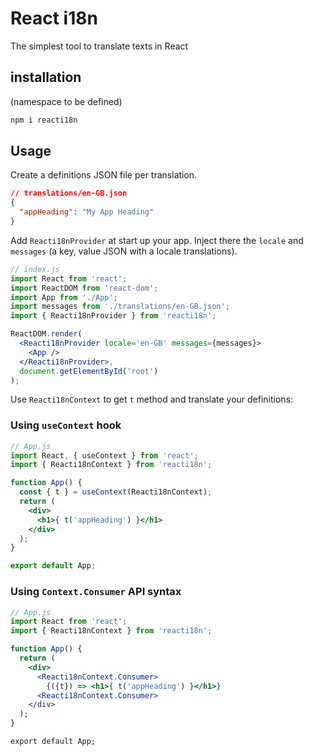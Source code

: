 # React i18n

The simplest tool to translate texts in React

## installation

(namespace to be defined)

```bash
npm i reacti18n
```

## Usage

Create a definitions JSON file per translation.

```JSON
// translations/en-GB.json
{
  "appHeading": "My App Heading"
}
```

Add `Reacti18nProvider` at start up your app. Inject there the `locale` and `messages` (a key, value JSON with a locale translations).

```jsx
// index.js
import React from 'react';
import ReactDOM from 'react-dom';
import App from './App';
import messages from './translations/en-GB.json';
import { Reacti18nProvider } from 'reacti18n';

ReactDOM.render(
  <Reacti18nProvider locale='en-GB' messages={messages}>
    <App />
  </Reacti18nProvider>,
  document.getElementById('root')
);
```

Use `Reacti18nContext` to get `t` method and translate your definitions:

### Using `useContext` hook

```jsx
// App.js
import React, { useContext } from 'react';
import { Reacti18nContext } from 'reacti18n';

function App() {
  const { t } = useContext(Reacti18nContext);
  return (
    <div>
      <h1>{ t('appHeading') }</h1>
    </div>
  );
}

export default App;
```

### Using `Context.Consumer` API syntax

```jsx
// App.js
import React from 'react';
import { Reacti18nContext } from 'reacti18n';

function App() {
  return (
    <div>
      <Reacti18nContext.Consumer>
        {({t}) => <h1>{ t('appHeading') }</h1>}
      <Reacti18nContext.Consumer>
    </div>
  );
}

export default App;
```
